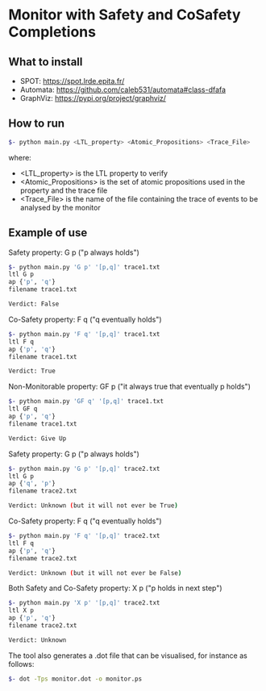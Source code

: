 # Monitor with Safety and CoSafety Completions

## What to install
- SPOT: https://spot.lrde.epita.fr/
- Automata: https://github.com/caleb531/automata#class-dfafa
- GraphViz: https://pypi.org/project/graphviz/

## How to run

```bash
$- python main.py <LTL_property> <Atomic_Propositions> <Trace_File>
```

where:
- <LTL_property> is the LTL property to verify
- <Atomic_Propositions> is the set of atomic propositions used in the property and the trace file
- <Trace_File> is the name of the file containing the trace of events to be analysed by the monitor

## Example of use

Safety property: G p ("p always holds")
```bash
$- python main.py 'G p' '[p,q]' trace1.txt
ltl G p
ap {'p', 'q'}
filename trace1.txt

Verdict: False
```

Co-Safety property: F q ("q eventually holds")
```bash
$- python main.py 'F q' '[p,q]' trace1.txt
ltl F q
ap {'p', 'q'}
filename trace1.txt

Verdict: True
```

Non-Monitorable property: GF p ("it always true that eventually p holds")
```bash
$- python main.py 'GF q' '[p,q]' trace1.txt
ltl GF q
ap {'p', 'q'}
filename trace1.txt

Verdict: Give Up
```

Safety property: G p ("p always holds")
```bash
$- python main.py 'G p' '[p,q]' trace2.txt
ltl G p
ap {'q', 'p'}
filename trace2.txt

Verdict: Unknown (but it will not ever be True)
```

Co-Safety property: F q ("q eventually holds")
```bash
$- python main.py 'F q' '[p,q]' trace2.txt
ltl F q
ap {'p', 'q'}
filename trace2.txt

Verdict: Unknown (but it will not ever be False)
```

Both Safety and Co-Safety property: X p ("p holds in next step")
```bash
$- python main.py 'X p' '[p,q]' trace2.txt
ltl X p
ap {'p', 'q'}
filename trace2.txt

Verdict: Unknown
```

The tool also generates a .dot file that can be visualised, for instance as follows:
```bash
$- dot -Tps monitor.dot -o monitor.ps
```
